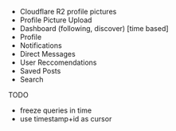 - Cloudflare R2 profile pictures
- Profile Picture Upload
- Dashboard (following, discover) [time based]
- Profile
- Notifications
- Direct Messages
- User Reccomendations
- Saved Posts
- Search

TODO

- freeze queries in time
- use timestamp+id as cursor
